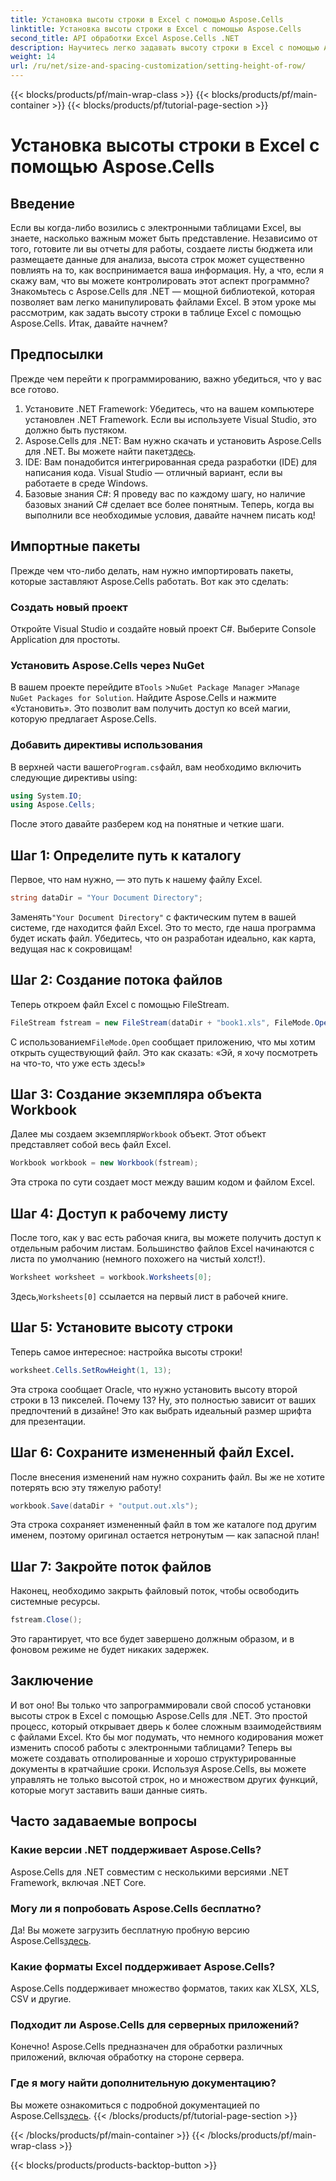 ```yaml
---
title: Установка высоты строки в Excel с помощью Aspose.Cells
linktitle: Установка высоты строки в Excel с помощью Aspose.Cells
second_title: API обработки Excel Aspose.Cells .NET
description: Научитесь легко задавать высоту строки в Excel с помощью Aspose.Cells для .NET с помощью этого пошагового руководства.
weight: 14
url: /ru/net/size-and-spacing-customization/setting-height-of-row/
---
```


{{< blocks/products/pf/main-wrap-class >}}
{{< blocks/products/pf/main-container >}}
{{< blocks/products/pf/tutorial-page-section >}}

# Установка высоты строки в Excel с помощью Aspose.Cells

## Введение
Если вы когда-либо возились с электронными таблицами Excel, вы знаете, насколько важным может быть представление. Независимо от того, готовите ли вы отчеты для работы, создаете листы бюджета или размещаете данные для анализа, высота строк может существенно повлиять на то, как воспринимается ваша информация. Ну, а что, если я скажу вам, что вы можете контролировать этот аспект программно? Знакомьтесь с Aspose.Cells для .NET — мощной библиотекой, которая позволяет вам легко манипулировать файлами Excel. В этом уроке мы рассмотрим, как задать высоту строки в таблице Excel с помощью Aspose.Cells.
Итак, давайте начнем?
## Предпосылки
Прежде чем перейти к программированию, важно убедиться, что у вас все готово. 
1. Установите .NET Framework: Убедитесь, что на вашем компьютере установлен .NET Framework. Если вы используете Visual Studio, это должно быть пустяком.
2.  Aspose.Cells для .NET: Вам нужно скачать и установить Aspose.Cells для .NET. Вы можете найти пакет[здесь](https://releases.aspose.com/cells/net/).
3. IDE: Вам понадобится интегрированная среда разработки (IDE) для написания кода. Visual Studio — отличный вариант, если вы работаете в среде Windows.
4. Базовые знания C#: Я проведу вас по каждому шагу, но наличие базовых знаний C# сделает все более понятным.
Теперь, когда вы выполнили все необходимые условия, давайте начнем писать код!
## Импортные пакеты
Прежде чем что-либо делать, нам нужно импортировать пакеты, которые заставляют Aspose.Cells работать. Вот как это сделать:
### Создать новый проект
Откройте Visual Studio и создайте новый проект C#. Выберите Console Application для простоты. 
### Установить Aspose.Cells через NuGet
 В вашем проекте перейдите в`Tools` >`NuGet Package Manager` >`Manage NuGet Packages for Solution`. Найдите Aspose.Cells и нажмите «Установить». Это позволит вам получить доступ ко всей магии, которую предлагает Aspose.Cells.
### Добавить директивы использования
 В верхней части вашего`Program.cs`файл, вам необходимо включить следующие директивы using:
```csharp
using System.IO;
using Aspose.Cells;
```
После этого давайте разберем код на понятные и четкие шаги.

## Шаг 1: Определите путь к каталогу
Первое, что нам нужно, — это путь к нашему файлу Excel. 
```csharp
string dataDir = "Your Document Directory";
```
 Заменять`"Your Document Directory"` с фактическим путем в вашей системе, где находится файл Excel. Это то место, где наша программа будет искать файл. Убедитесь, что он разработан идеально, как карта, ведущая нас к сокровищам!
## Шаг 2: Создание потока файлов
Теперь откроем файл Excel с помощью FileStream. 
```csharp
FileStream fstream = new FileStream(dataDir + "book1.xls", FileMode.Open);
```
 С использованием`FileMode.Open` сообщает приложению, что мы хотим открыть существующий файл. Это как сказать: «Эй, я хочу посмотреть на что-то, что уже есть здесь!»
## Шаг 3: Создание экземпляра объекта Workbook
 Далее мы создаем экземпляр`Workbook` объект. Этот объект представляет собой весь файл Excel. 
```csharp
Workbook workbook = new Workbook(fstream);
```
Эта строка по сути создает мост между вашим кодом и файлом Excel. 
## Шаг 4: Доступ к рабочему листу
После того, как у вас есть рабочая книга, вы можете получить доступ к отдельным рабочим листам. Большинство файлов Excel начинаются с листа по умолчанию (немного похожего на чистый холст!). 
```csharp
Worksheet worksheet = workbook.Worksheets[0];
```
 Здесь,`Worksheets[0]` ссылается на первый лист в рабочей книге. 
## Шаг 5: Установите высоту строки
Теперь самое интересное: настройка высоты строки! 
```csharp
worksheet.Cells.SetRowHeight(1, 13);
```
Эта строка сообщает Oracle, что нужно установить высоту второй строки в 13 пикселей. Почему 13? Ну, это полностью зависит от ваших предпочтений в дизайне! Это как выбрать идеальный размер шрифта для презентации.
## Шаг 6: Сохраните измененный файл Excel.
После внесения изменений нам нужно сохранить файл. Вы же не хотите потерять всю эту тяжелую работу!
```csharp
workbook.Save(dataDir + "output.out.xls");
```
Эта строка сохраняет измененный файл в том же каталоге под другим именем, поэтому оригинал остается нетронутым — как запасной план!
## Шаг 7: Закройте поток файлов
Наконец, необходимо закрыть файловый поток, чтобы освободить системные ресурсы. 
```csharp
fstream.Close();
```
Это гарантирует, что все будет завершено должным образом, и в фоновом режиме не будет никаких задержек.
## Заключение
И вот оно! Вы только что запрограммировали свой способ установки высоты строк в Excel с помощью Aspose.Cells для .NET. Это простой процесс, который открывает дверь к более сложным взаимодействиям с файлами Excel.
Кто бы мог подумать, что немного кодирования может изменить способ работы с электронными таблицами? Теперь вы можете создавать отполированные и хорошо структурированные документы в кратчайшие сроки. Используя Aspose.Cells, вы можете управлять не только высотой строк, но и множеством других функций, которые могут заставить ваши данные сиять.
## Часто задаваемые вопросы
### Какие версии .NET поддерживает Aspose.Cells?
Aspose.Cells для .NET совместим с несколькими версиями .NET Framework, включая .NET Core.
### Могу ли я попробовать Aspose.Cells бесплатно?
 Да! Вы можете загрузить бесплатную пробную версию Aspose.Cells[здесь](https://releases.aspose.com/).
### Какие форматы Excel поддерживает Aspose.Cells?
Aspose.Cells поддерживает множество форматов, таких как XLSX, XLS, CSV и другие.
### Подходит ли Aspose.Cells для серверных приложений?
Конечно! Aspose.Cells предназначен для обработки различных приложений, включая обработку на стороне сервера.
### Где я могу найти дополнительную документацию?
 Вы можете ознакомиться с подробной документацией по Aspose.Cells[здесь](https://reference.aspose.com/cells/net/).
{{< /blocks/products/pf/tutorial-page-section >}}

{{< /blocks/products/pf/main-container >}}
{{< /blocks/products/pf/main-wrap-class >}}

{{< blocks/products/products-backtop-button >}}
